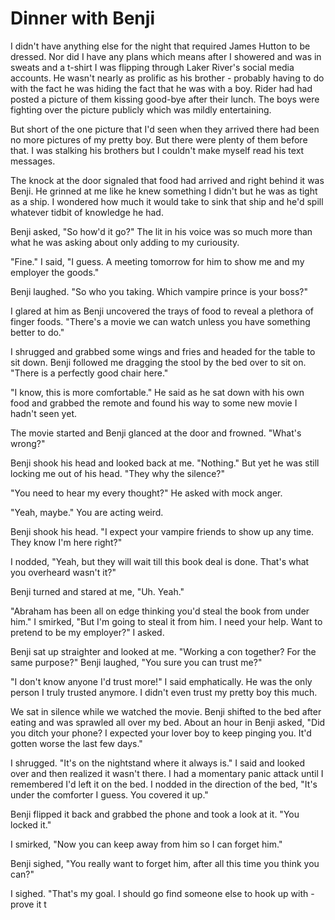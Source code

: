 # Dinner with Benji
I didn't have anything else for the night that required James Hutton to be dressed.  Nor did I have any plans which means after I showered and was in sweats and a t-shirt I was flipping through Laker River's social media accounts.  He wasn't nearly as prolific as his brother - probably having to do with the fact he was hiding the fact that he was with a boy.  Rider had had posted a picture of them kissing good-bye after their lunch.  The boys were fighting over the picture publicly which was mildly entertaining.

But short of the one picture that I'd seen when they arrived there had been no more pictures of my pretty boy.  But there were plenty of them before that.  I was stalking his brothers but I couldn't make myself read his text messages.  

The knock at the door signaled that food had arrived and right behind it was Benji.  He grinned at me like he knew something I didn't but he was as tight as a ship.  I wondered how much it would take to sink that ship and he'd spill whatever tidbit of knowledge he had.

Benji asked, "So how'd it go?"  The lit in his voice was so much more than what he was asking about only adding to my curiousity.

"Fine."  I said, "I guess.  A meeting tomorrow for him to show me and my employer the goods."

Benji laughed.  "So who you taking.  Which vampire prince is your boss?"

I glared at him as Benji uncovered the trays of food to reveal a plethora of finger foods.  "There's a movie we can watch unless you have something better to do."

I shrugged and grabbed some wings and fries and headed for the table to sit down.  Benji followed me dragging the stool by the bed over to sit on.  "There is a perfectly good chair here."

"I know, this is more comfortable."  He said as he sat down with his own food and grabbed the remote and found his way to some new movie I hadn't seen yet.  

The movie started and Benji glanced at the door and frowned.  "What's wrong?"

Benji shook his head and looked back at me.  "Nothing."  But yet he was still locking me out of his head.  "They why the silence?"

"You need to hear my every thought?"  He asked with mock anger.

"Yeah, maybe."  You are acting weird.

Benji shook his head.  "I expect your vampire friends to show up any time.  They know I'm here right?"

I nodded, "Yeah, but they will wait till this book deal is done.  That's what you overheard wasn't it?"

Benji turned and stared at me, "Uh.  Yeah."

"Abraham has been all on edge thinking you'd steal the book from under him."  I smirked, "But I'm going to steal it from him.  I need your help.  Want to pretend to be my employer?"  I asked.

Benji sat up straighter and looked at me.  "Working a con together?  For the same purpose?"  Benji laughed, "You sure you can trust me?"

"I don't know anyone I'd trust more!"  I said emphatically.  He was the only person I truly trusted anymore.  I didn't even trust my pretty boy this much.

We sat in silence while we watched the movie.  Benji shifted to the bed after eating and was sprawled all over my bed.  About an hour in Benji asked, "Did you ditch your phone?  I expected your lover boy to keep pinging you.  It'd gotten worse the last few days."

I shrugged.  "It's on the nightstand where it always is."  I said and looked over and then realized it wasn't there.  I had a momentary panic attack until I remembered I'd left it on the bed.  I nodded in the direction of the bed, "It's under the comforter I guess.  You covered it up."

Benji flipped it back and grabbed the phone and took a look at it.  "You locked it."

I smirked, "Now you can keep away from him so I can forget him."

Benji sighed, "You really want to forget him, after all this time you think you can?"

I sighed.  "That's my goal.  I should go find someone else to hook up with - prove it t
<!--stackedit_data:
eyJoaXN0b3J5IjpbLTIwODIzNzMyMzMsLTIwNjA1MDk4OTldfQ
==
-->